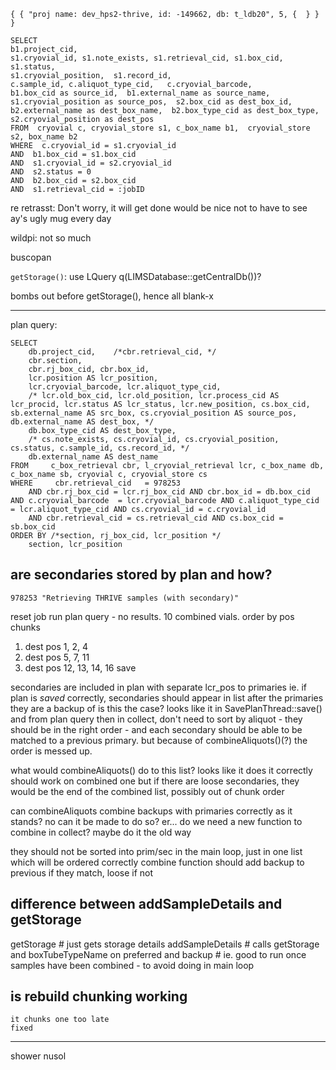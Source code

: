 

    { { "proj name: dev_hps2-thrive, id: -149662, db: t_ldb20", 5, {  } } }

    SELECT  
    b1.project_cid,  
    s1.cryovial_id, s1.note_exists, s1.retrieval_cid, s1.box_cid, s1.status, 
    s1.cryovial_position,  s1.record_id, 
    c.sample_id, c.aliquot_type_cid,   c.cryovial_barcode,  
    b1.box_cid as source_id,  b1.external_name as source_name,  
    s1.cryovial_position as source_pos,  s2.box_cid as dest_box_id,  
    b2.external_name as dest_box_name,  b2.box_type_cid as dest_box_type,   
    s2.cryovial_position as dest_pos 
    FROM  cryovial c, cryovial_store s1, c_box_name b1,  cryovial_store s2, box_name b2 
    WHERE  c.cryovial_id = s1.cryovial_id 
    AND  b1.box_cid = s1.box_cid 
    AND  s1.cryovial_id = s2.cryovial_id 
    AND  s2.status = 0 
    AND  b2.box_cid = s2.box_cid 
    AND  s1.retrieval_cid = :jobID

re retrasst:
Don't worry, it will get done
would be nice not to have to see ay's ugly mug every day

wildpi:
not so much

buscopan

`getStorage()`: use LQuery q(LIMSDatabase::getCentralDb())?

bombs out before getStorage(), hence all blank-x

---


plan query:

    SELECT    
        db.project_cid,    /*cbr.retrieval_cid, */
        cbr.section, 
        cbr.rj_box_cid, cbr.box_id, 
        lcr.position AS lcr_position, 
        lcr.cryovial_barcode, lcr.aliquot_type_cid, 
        /* lcr.old_box_cid, lcr.old_position, lcr.process_cid AS lcr_procid, lcr.status AS lcr_status, lcr.new_position, cs.box_cid, sb.external_name AS src_box, cs.cryovial_position AS source_pos,      db.external_name AS dest_box, */
        db.box_type_cid AS dest_box_type,     
        /* cs.note_exists, cs.cryovial_id, cs.cryovial_position, cs.status, c.sample_id, cs.record_id, */
        db.external_name AS dest_name  
    FROM     c_box_retrieval cbr, l_cryovial_retrieval lcr, c_box_name db, c_box_name sb, cryovial c, cryovial_store cs  
    WHERE     cbr.retrieval_cid   = 978253 
        AND cbr.rj_box_cid = lcr.rj_box_cid AND cbr.box_id = db.box_cid AND c.cryovial_barcode  = lcr.cryovial_barcode AND c.aliquot_type_cid = lcr.aliquot_type_cid AND cs.cryovial_id = c.cryovial_id 
        AND cbr.retrieval_cid = cs.retrieval_cid AND cs.box_cid = sb.box_cid  
    ORDER BY /*section, rj_box_cid, lcr_position */
        section, lcr_position

## are secondaries stored by plan and how?

    978253 "Retrieving THRIVE samples (with secondary)"

reset job
run plan query - no results.
10 combined vials. order by pos 
chunks
1. dest pos 1, 2, 4
2. dest pos 5, 7, 11
3. dest pos 12, 13, 14, 16
save

secondaries are included in plan with separate lcr_pos to primaries
ie. if plan is *saved* correctly, secondaries should appear in list after the primaries they are a backup of
is this the case?
looks like it in SavePlanThread::save() and from plan query
then in collect, don't need to sort by aliquot - they should be in the right order - and each secondary should be able to be matched to a previous primary.
but because of combineAliquots()(?) the order is messed up.

what would combineAliquots() do to this list?
looks like it does it correctly
should work on combined one
but if there are loose secondaries, they would be the end of the combined list, possibly out of chunk order

can combineAliquots combine backups with primaries correctly as it stands? no
can it be made to do so? er...
do we need a new function to combine in collect? maybe do it the old way


they should not be sorted into prim/sec in the main loop, just in one list which will be ordered correctly
combine function should add backup to previous if they match, loose if not

## difference between addSampleDetails and getStorage

getStorage
    # just gets storage details
addSampleDetails 
    # calls getStorage and boxTubeTypeName on preferred and backup
    # ie. good to run once samples have been combined - to avoid doing in main loop

## is rebuild chunking working

    it chunks one too late
    fixed


---

shower
nusol